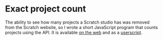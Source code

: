 # Exact project count

The ability to see how many projects a Scratch studio has was removed from the Scratch website, so I wrote a short JavaScript program that counts projects using the API. It is available [on the web](https://mxmou.github.io/exactcount/) and as a [userscript](https://mxmou.github.io/exactcount/exactcount.user.js).

